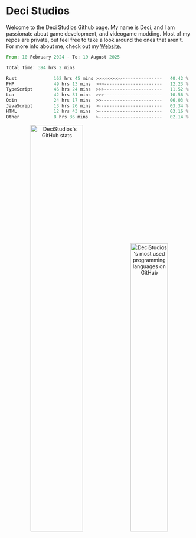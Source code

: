 # Deci Studios
Welcome to the Deci Studios Github page. My name is Deci, and I am passionate about game development, and videogame modding. Most of my repos are private, but feel free to take a look around the ones that aren't.
For more info about me, check out my <a href="https://decidev.co.uk" target="_blank">Website</a>.
<!--START_SECTION:waka-->

```rust
From: 10 February 2024 - To: 19 August 2025

Total Time: 394 hrs 2 mins

Rust              162 hrs 45 mins >>>>>>>>>>---------------   40.42 %
PHP               49 hrs 13 mins  >>>----------------------   12.23 %
TypeScript        46 hrs 24 mins  >>>----------------------   11.52 %
Lua               42 hrs 31 mins  >>>----------------------   10.56 %
Odin              24 hrs 17 mins  >>-----------------------   06.03 %
JavaScript        13 hrs 26 mins  >------------------------   03.34 %
HTML              12 hrs 43 mins  >------------------------   03.16 %
Other             8 hrs 36 mins   >------------------------   02.14 %
```

<!--END_SECTION:waka-->
<p align="center">
  <a href="https://github.com/anuraghazra/github-readme-stats" target="_blank"><img src="https://github-readme-stats.vercel.app/api?username=decistudios&show_icons=true&count_private=true&theme=omni&hide_border=true" alt="DeciStudios's GitHub stats" width="53.1%" /></a>
  <a href="https://github.com/anuraghazra/github-readme-stats" target="_blank"><img width="44.7%" src="https://github-readme-stats.vercel.app/api/top-langs/?username=decistudios&theme=omni&layout=compact&hide_border=true&langs_count=6" alt="DeciStudios's most used programming languages on GitHub" /></a>
</p>


